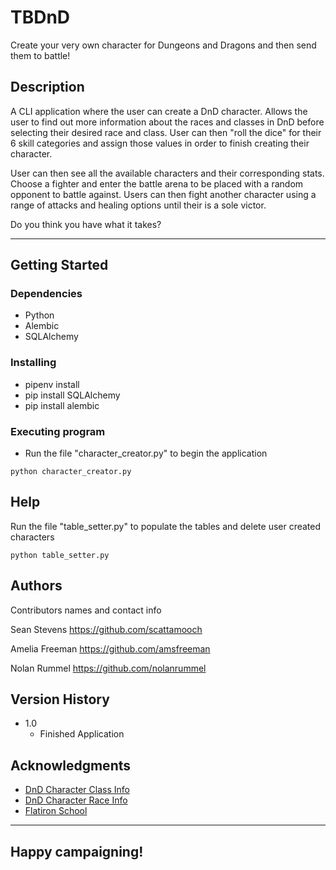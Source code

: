 # TBDnD

Create your very own character for Dungeons and Dragons and then send them to battle!

## Description

A CLI application where the user can create a DnD character. Allows the user to find out more information about the races and classes in DnD before selecting their desired race and class. User can then "roll the dice" for their 6 skill categories and assign those values in order to finish creating their character.

User can then see all the available characters and their corresponding stats. Choose a fighter and enter the battle arena to be placed with a random opponent to battle against. Users can then fight another character using a range of attacks and healing options until their is a sole victor.

Do you think you have what it takes?
_____

## Getting Started

### Dependencies

* Python
* Alembic
* SQLAlchemy

### Installing

* pipenv install
* pip install SQLAlchemy
* pip install alembic

### Executing program

* Run the file "character_creator.py" to begin the application

```
python character_creator.py
```

## Help

Run the file "table_setter.py" to populate the tables and delete user created characters
```
python table_setter.py
```

## Authors

Contributors names and contact info

Sean Stevens
https://github.com/scattamooch  

Amelia Freeman
https://github.com/amsfreeman

Nolan Rummel
https://github.com/nolanrummel

## Version History

* 1.0
    * Finished Application


## Acknowledgments

* [DnD Character Class Info](https://www.dndbeyond.com/classes)
* [DnD Character Race Info](https://www.dndbeyond.com/races)
* [Flatiron School](https://flatironschool.com/)


_____

## Happy campaigning!
